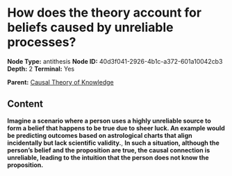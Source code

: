 # How does the theory account for beliefs caused by unreliable processes?

**Node Type:** antithesis
**Node ID:** 40d3f041-2926-4b1c-a372-601a10042cb3
**Depth:** 2
**Terminal:** Yes

**Parent:** [Causal Theory of Knowledge](causal-theory-of-knowledge.md)

## Content

**Imagine a scenario where a person uses a highly unreliable source to form a belief that happens to be true due to sheer luck. An example would be predicting outcomes based on astrological charts that align incidentally but lack scientific validity.**, **In such a situation, although the person’s belief and the proposition are true, the causal connection is unreliable, leading to the intuition that the person does not know the proposition.**
